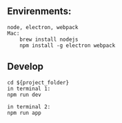 ## Envirenments:

    node, electron, webpack
    Mac:
        brew install nodejs
        npm install -g electron webpack
        
## Develop
    
    cd ${project_folder}
    in terminal 1:
    npm run dev
    
    in terminal 2:
    npm run app
    
    